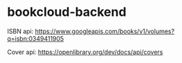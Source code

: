 # bookcloud-backend

ISBN api:
  https://www.googleapis.com/books/v1/volumes?q=isbn:0349411905
  
 Cover api: 
  https://openlibrary.org/dev/docs/api/covers
